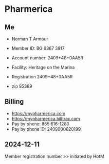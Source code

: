 # Pharmerica

## Me

* Norman T Armour
* Member ID: BG 6367 3817
* Account number: 2409+48+0AA5R
* Facility: Heritage on the Marina

* Registration 2409+48+0AA5R
* zip 95389
## Billing

* https://mypharmerica.com
* https://mypharmerica.billtrax.com
* Pay by phone: 855 616-1280
* Pay by phone ID: 2409000020199




## 2024-12-11

Member registration number >> initiated by HotM

